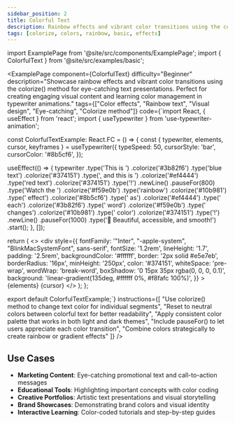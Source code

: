 ```yaml
---
sidebar_position: 2
title: Colorful Text
description: Rainbow effects and vibrant color transitions using the colorize method
tags: [colorize, colors, rainbow, basic, effects]
---
```


import ExamplePage from '@site/src/components/ExamplePage';
import { ColorfulText } from '@site/src/examples/basic';

<ExamplePage
component={ColorfulText}
difficulty="Beginner"
description="Showcase rainbow effects and vibrant color transitions using the colorize() method for eye-catching text presentations. Perfect for creating engaging visual content and learning color management in typewriter animations."
tags={["Color effects", "Rainbow text", "Visual design", "Eye-catching", "Colorize method"]}
code={`import React, { useEffect } from 'react';
import { useTypewriter } from 'use-typewriter-animation';

const ColorfulTextExample: React.FC = () => {
  const { typewriter, elements, cursor, keyframes } = useTypewriter({
    typeSpeed: 50,
    cursorStyle: 'bar',
    cursorColor: '#8b5cf6',
  });

  useEffect(() => {
    typewriter
      .type('This is ')
      .colorize('#3b82f6')
      .type('blue text')
      .colorize('#374151')
      .type(', and this is ')
      .colorize('#ef4444')
      .type('red text')
      .colorize('#374151')
      .type('!')
      .newLine()
      .pauseFor(800)
      .type('Watch the ')
      .colorize('#f59e0b')
      .type('rainbow')
      .colorize('#10b981')
      .type(' effect')
      .colorize('#8b5cf6')
      .type(' as')
      .colorize('#ef4444')
      .type(' each')
      .colorize('#3b82f6')
      .type(' word')
      .colorize('#f59e0b')
      .type(' changes')
      .colorize('#10b981')
      .type(' color')
      .colorize('#374151')
      .type('!')
      .newLine()
      .pauseFor(1000)
      .type('🌈 Beautiful, accessible, and smooth!')
      .start();
  }, []);

  return (
    <>
      <style>{keyframes}</style>
      <div
        style={{
          fontFamily: '"Inter", "-apple-system", "BlinkMacSystemFont", sans-serif',
          fontSize: '1.2rem',
          lineHeight: '1.7',
          padding: '2.5rem',
          backgroundColor: '#ffffff',
          border: '2px solid #e5e7eb',
          borderRadius: '16px',
          minHeight: '250px',
          color: '#374151',
          whiteSpace: 'pre-wrap',
          wordWrap: 'break-word',
          boxShadow: '0 15px 35px rgba(0, 0, 0, 0.1)',
          background: 'linear-gradient(135deg, #ffffff 0%, #f8fafc 100%)',
        }}
      >
        {elements}
        {cursor}
      </div>
    </>
  );
};

export default ColorfulTextExample;`}
instructions={[
"Use colorize() method to change text color for individual segments",
"Reset to neutral colors between colorful text for better readability",
"Apply consistent color palette that works in both light and dark themes",
"Include pauseFor() to let users appreciate each color transition",
"Combine colors strategically to create rainbow or gradient effects"
]}
/>

## Use Cases

- **Marketing Content**: Eye-catching promotional text and call-to-action messages
- **Educational Tools**: Highlighting important concepts with color coding
- **Creative Portfolios**: Artistic text presentations and visual storytelling
- **Brand Showcases**: Demonstrating brand colors and visual identity
- **Interactive Learning**: Color-coded tutorials and step-by-step guides